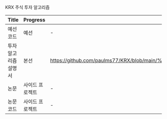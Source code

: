 KRX 주식 투자 알고리즘

|Title|Progress|Source|
|---|---|---|
|예선 코드|예선|-|
|투자 알고리즘 설명서|본선|https://github.com/paulms77/KRX/blob/main/%E1%84%90%E1%85%AE%E1%84%8C%E1%85%A1%E1%84%8B%E1%85%A1%E1%86%AF%E1%84%80%E1%85%A9%E1%84%85%E1%85%B5%E1%84%8C%E1%85%B3%E1%86%B7%E1%84%89%E1%85%A5%E1%86%AF%E1%84%86%E1%85%A7%E1%86%BC%E1%84%89%E1%85%A5_%E1%84%90%E1%85%B5%E1%86%B728_paul77ms.pdf|
|논문|사이드 프로젝트|-|
|논문 코드|사이드 프로젝트|-|
